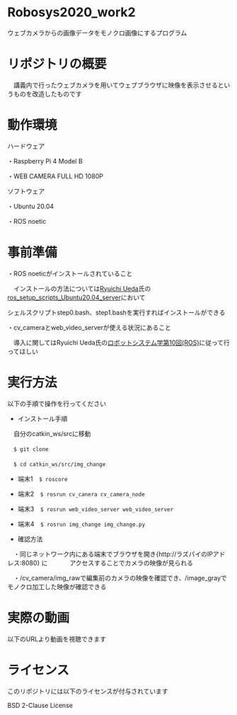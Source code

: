 # Robosys2020_work2
 ウェブカメラからの画像データをモノクロ画像にするプログラム
 
# リポジトリの概要
　講義内で行ったウェブカメラを用いてウェブブラウザに映像を表示させるというものを改造したものです

# 動作環境
ハードウェア

・Raspberry Pi 4 Model B

・WEB CAMERA FULL HD 1080P

ソフトウェア

・Ubuntu 20.04

・ROS noetic

# 事前準備
・ROS noeticがインストールされていること

　インストールの方法については[Ryuichi Ueda](https://github.com/ryuichiueda)氏の[ros_setup_scripts_Ubuntu20.04_server](https://github.com/ryuichiueda/ros_setup_scripts_Ubuntu20.04_server)において
 
  シェルスクリプトstep0.bash、step1.bashを実行すればインストールができる
 
・cv_cameraとweb_video_serverが使える状況にあること

　導入に関してはRyuichi Ueda氏の[ロボットシステム学第10回(ROS)](https://ryuichiueda.github.io/robosys2020/lesson10_ros.html)に従って行ってほしい

# 実行方法
以下の手順で操作を行ってください

- インストール手順


　自分のcatkin_ws/srcに移動

　`$ git clone `

　`$ cd catkin_ws/src/img_change`

- 端末1　`$ roscore`

- 端末2　`$ rosrun cv_canera cv_camera_node`

- 端末3　`$ rosrun web_video_server web_video_server` 

- 端末4　`$ rosrun img_change img_change.py`

- 確認方法

　・同じネットワーク内にある端末でブラウザを開き{http://ラズパイのIPアドレス:8080} に
　
 　　アクセスすることでカメラの映像が見られる

　・/cv_camera/img_rawで編集前のカメラの映像を確認でき、/image_grayでモノクロ加工した映像が確認できる

# 実際の動画

以下のURLより動画を視聴できます



# ライセンス
このリポジトリには以下のライセンスが付与されています

BSD 2-Clause License
